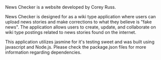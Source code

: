 News Checker is a website developed by Corey Russ.

News Checker is designed for as a wiki type application where users can upload news stories and make corrections to what they believe is "fake news". The application allows users to create, update, and collaborate on wiki type postings related to news stories found on the internet.

This application utilizes jasmine for it's testing sweet and was built using javascript and Node.js. Please check the package.json files for more information regarding dependencies.
